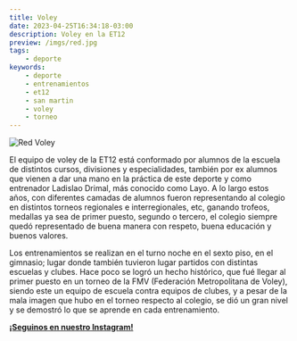 ```yaml
---
title: Voley
date: 2023-04-25T16:34:18-03:00
description: Voley en la ET12
preview: /imgs/red.jpg
tags:
    - deporte
keywords:
    - deporte
    - entrenamientos
    - et12
    - san martin
    - voley
    - torneo
---
```


![Red Voley](/imgs/red.jpg)

El equipo de voley de la ET12 está conformado por alumnos de la escuela de distintos cursos, divisiones y especialidades, también por ex alumnos que vienen a dar una mano en la práctica de este deporte y como entrenador Ladislao Drimal, más conocido como Layo. A lo largo estos años, con diferentes camadas de alumnos fueron representando al colegio en distintos torneos regionales e interregionales, etc, ganando trofeos, medallas ya sea de primer puesto, segundo o tercero, el colegio siempre quedó representado de buena manera con respeto, buena educación y buenos valores.

Los entrenamientos se realizan en el turno noche en el sexto piso, en el gimnasio; lugar donde también tuvieron lugar partidos con distintas escuelas y clubes. Hace poco se logró un hecho histórico, que fué llegar al primer puesto en un torneo de la FMV (Federación Metropolitana de Voley), siendo este un equipo de escuela contra equipos de clubes, y a pesar de la mala imagen que hubo en el torneo respecto al colegio, se dió un gran nivel y se demostró lo que se aprende en cada entrenamiento.

**[<i class='fab fa-brands fa-instagram'></i> ¡Seguinos en nuestro Instagram! <i class='fab fa-brands fa-instagram'></i>](https://www.instagram.com/voley.et12)**
